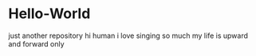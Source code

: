 # Hello-World
just another repository
hi human
i love singing so much
my life is upward and forward only

